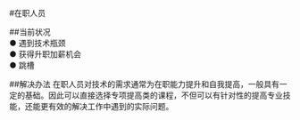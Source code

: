#在职人员

##当前状况<br>
● 遇到技术瓶颈<br>
● 获得升职加薪机会<br>
● 跳槽<br>

##解决办法
在职人员对技术的需求通常为在职能力提升和自我提高，一般具有一定的基础。因此可以直接选择专项提高类的课程，不但可以有针对性的提高专业技能，还能更有效的解决工作中遇到的实际问题。
